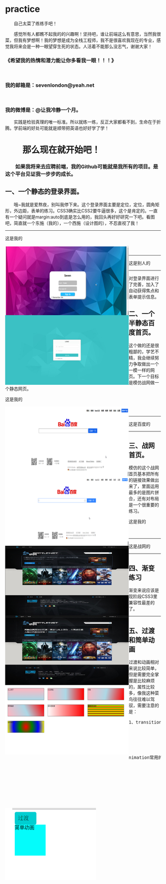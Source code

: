# practice
<p style="text-indent:2em;">自己太菜了练练手吧！</p>
<p style="text-indent:2em;">感觉所有人都瞧不起我的的兴趣啊！坚持吧，谁让前端这么有意思，当然我很菜，但我有梦想啊！我的梦想是成为全栈工程师，我不是很喜欢我现在的专业，感觉我将来会是一种一眼望穿生死的状态。人活着不能那么没志气，谢谢大家！<br/>
<h3>《希望我的热情和潜力能让你多看我一眼！！！》</h3><br/>
<h3>我的邮箱是：sevenlondon@yeah.net</h3> <br/>
<h3>我的微博是：@让我冷静一个月。</h3>
</p>
<p style="text-indent:2em;">实践是检验真理的唯一标准。所以就练一练，反正大家都看不到，生命在于折腾。学前端的好处可能就是顺带把英语也好好学了学！</p>
<h1 style="text-indent:2em;">那么现在就开始吧！</h1>
<h3 style="text-indent:2em;">如果我将来去应聘前端，我的Github可能就是我所有的项目。是这个平台见证我一步步的成长。</h3>
<h2>一、一个静态的登录界面。</h2>
<p style="text-indent:2em;">哦~我就是爱熬夜，别叫我停下来。这个登录界面主要是定位，定位，圆角矩形，外边距，表单的练习。CSS3确实比CSS2要牛逼很多，这个是肯定的。一直有一个疑问就是margin:auto到底是怎么用的，我回头再好好研究一下吧。看图吧，简直就一个东施（我的），一个西施（设计图的），不忍直视了我！</p><hr/>
<p>这是我的</p>
<img style="width:400px; height:225px;float:left;" src="https://raw.githubusercontent.com/seven810436/practice/master/sign-in-page/%E6%90%9C%E7%8B%97%E6%88%AA%E5%9B%BE20160821004205.png"><br/><hr/>
<p>这是别人的</p>
<img style="width:400px; height:225px;float:left;" src="https://raw.githubusercontent.com/seven810436/practice/master/sign-in-page/16sucai_201606181008.jpg"><hr/>
<p>对登录界面进行了完善，加入了自动获得焦点和表单提示信息。</p>
<h2>二、一个半静态百度首页。</h2>
<p>这个做的还是很粗鄙的，学艺不精，我会继续努力争取做出一个一模一样的网页。下一个目标是模仿战网做一个静态网页。</p>
<p>这是我的</p>
<img style="width:400px; height:225px;float:left;" src="https://raw.githubusercontent.com/seven810436/practice/master/baidu-first-page/%E6%90%9C%E7%8B%97%E6%88%AA%E5%9B%BE20160821000450%E4%BB%BF.png"><br/><hr/>
<p>这是百度的</p>
<img style="width:400px; height:225px;float:left;" src="https://raw.githubusercontent.com/seven810436/practice/master/baidu-first-page/%E6%90%9C%E7%8B%97%E6%88%AA%E5%9B%BE20160820194347.png"><hr/>
<h2>三、战网首页。</h2>
<p>模仿的这个战网首页基本把所有的链接效果做出来了，里面运用最多的是图片拼合，还有对布局是一个很重要的练习。</p>
<p>这是我的</p>
<img style="width:400px; height:225px;float:left;" src="https://raw.githubusercontent.com/seven810436/practice/master/battlenet-first-page/battlenet1.jpg"><br/><hr>
<p>这是战网的</p>
<img style="width:400px; height:225px;float:left;" src="https://raw.githubusercontent.com/seven810436/practice/master/battlenet-first-page/battlenet.jpg"><hr>
<h2>四、渐变练习</h2>
<p>渐变来说应该是现阶段CSS3里兼容性最差的了。</p>
<img style="width:400px; height:225px;float:left;" src="https://raw.githubusercontent.com/seven810436/practice/master/gradient/new_file.html.png"><hr>
<h2>五、过渡和简单动画</h2>
<p>过渡和动画相对来说比较简单，但是需要完全掌握是比较麻烦的，属性比较多，像我这种菜鸟往往难以驾驭，需要注意的是：
       <pre>1、transition有四个属性值，分别是：
			 transition-property（要过渡的属性名称）；
			 transition-duration（要过渡的时间）;
			 transition-timing-function（过渡时间曲线）；
			 transition-delay（规定过渡何时开始）；</pre>
			 <pre>nimation常用的六个值：
			 animation-name；（动画名称）
			 animation-duration；（动画需要多长时间完成）
			 animation-timing-function；（动画的时间曲线）
			 animation-delay；（规定动画何时开始）
			 animation-iteration-count；（规定动画循环次数，默认值：1，其他有n或者infinite）
			 animation-direction；（规定是否下一周期逆向播放，默认值为normal，reverse：反向播放，alternate：奇正偶反，alternate-reverse：偶正奇反）；
			 在@keyframes中创建动画，在绑定的选择器中至少需要两个属性：名称和时长。</pre>
			 </p>
<img src="https://raw.githubusercontent.com/seven810436/practice/master/transition-and-animation/GIF3.gif">
